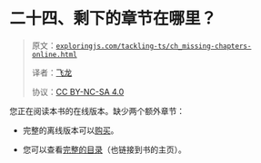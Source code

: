 # 二十四、剩下的章节在哪里？

> 原文：[`exploringjs.com/tackling-ts/ch_missing-chapters-online.html`](https://exploringjs.com/tackling-ts/ch_missing-chapters-online.html)
> 
> 译者：[飞龙](https://github.com/wizardforcel)
> 
> 协议：[CC BY-NC-SA 4.0](https://creativecommons.org/licenses/by-nc-sa/4.0/)


您正在阅读本书的在线版本。缺少两个额外章节：

+   完整的离线版本可以[购买](https://exploringjs.com/tackling-ts/#buy)。

+   您可以查看[完整的目录](https://exploringjs.com/tackling-ts/downloads/complete-toc.html)（也链接到书的主页）。
